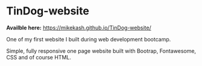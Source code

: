 # TinDog-website

**Availble here:** https://mikekash.github.io/TinDog-website/

One of my first website I built during web development bootcamp.

Simple, fully responsive one page website built with Bootrap, Fontawesome, CSS and of course HTML.


